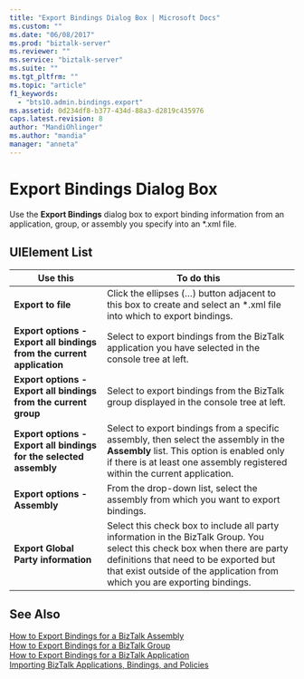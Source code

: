 ```yaml
---
title: "Export Bindings Dialog Box | Microsoft Docs"
ms.custom: ""
ms.date: "06/08/2017"
ms.prod: "biztalk-server"
ms.reviewer: ""
ms.service: "biztalk-server"
ms.suite: ""
ms.tgt_pltfrm: ""
ms.topic: "article"
f1_keywords: 
  - "bts10.admin.bindings.export"
ms.assetid: 0d234df8-b377-434d-88a3-d2819c435976
caps.latest.revision: 8
author: "MandiOhlinger"
ms.author: "mandia"
manager: "anneta"
---
```

# Export Bindings Dialog Box
Use the **Export Bindings** dialog box to export binding information from an application, group, or assembly you specify into an *.xml file.  
  
## UIElement List  
  
|Use this|To do this|  
|--------------|----------------|  
|**Export to file**|Click the ellipses (…) button adjacent to this box to create and select an *.xml file into which to export bindings.|  
|**Export options - Export all bindings from the current application**|Select to export bindings from the BizTalk application you have selected in the console tree at left.|  
|**Export options - Export all bindings from the current group**|Select to export bindings from the BizTalk group displayed in the console tree at left.|  
|**Export options - Export all bindings for the selected assembly**|Select to export bindings from a specific assembly, then select the assembly in the **Assembly** list. This option is enabled only if there is at least one assembly registered within the current application.|  
|**Export options - Assembly**|From the drop-down list, select the assembly from which you want to export bindings.|  
|**Export Global Party information**|Select this check box to include all party information in the BizTalk Group. You select this check box when there are party definitions that need to be exported but that exist outside of the application from which you are exporting bindings.|  
  
## See Also  
 [How to Export Bindings for a BizTalk Assembly](../core/how-to-export-bindings-for-a-biztalk-assembly.md)   
 [How to Export Bindings for a BizTalk Group](../core/how-to-export-bindings-for-a-biztalk-group.md)   
 [How to Export Bindings for a BizTalk Application](../core/how-to-export-bindings-for-a-biztalk-application.md)   
 [Importing BizTalk Applications, Bindings, and Policies](../core/importing-biztalk-applications-bindings-and-policies.md)
